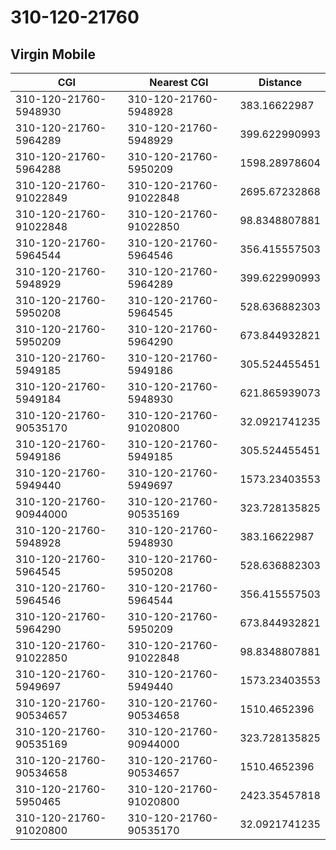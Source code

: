 # 310-120-21760
## Virgin Mobile


| CGI | Nearest CGI | Distance |
|-----|-------------|----------|
| 310-120-21760-5948930 | 310-120-21760-5948928 | 383.16622987 |
| 310-120-21760-5964289 | 310-120-21760-5948929 | 399.622990993 |
| 310-120-21760-5964288 | 310-120-21760-5950209 | 1598.28978604 |
| 310-120-21760-91022849 | 310-120-21760-91022848 | 2695.67232868 |
| 310-120-21760-91022848 | 310-120-21760-91022850 | 98.8348807881 |
| 310-120-21760-5964544 | 310-120-21760-5964546 | 356.415557503 |
| 310-120-21760-5948929 | 310-120-21760-5964289 | 399.622990993 |
| 310-120-21760-5950208 | 310-120-21760-5964545 | 528.636882303 |
| 310-120-21760-5950209 | 310-120-21760-5964290 | 673.844932821 |
| 310-120-21760-5949185 | 310-120-21760-5949186 | 305.524455451 |
| 310-120-21760-5949184 | 310-120-21760-5948930 | 621.865939073 |
| 310-120-21760-90535170 | 310-120-21760-91020800 | 32.0921741235 |
| 310-120-21760-5949186 | 310-120-21760-5949185 | 305.524455451 |
| 310-120-21760-5949440 | 310-120-21760-5949697 | 1573.23403553 |
| 310-120-21760-90944000 | 310-120-21760-90535169 | 323.728135825 |
| 310-120-21760-5948928 | 310-120-21760-5948930 | 383.16622987 |
| 310-120-21760-5964545 | 310-120-21760-5950208 | 528.636882303 |
| 310-120-21760-5964546 | 310-120-21760-5964544 | 356.415557503 |
| 310-120-21760-5964290 | 310-120-21760-5950209 | 673.844932821 |
| 310-120-21760-91022850 | 310-120-21760-91022848 | 98.8348807881 |
| 310-120-21760-5949697 | 310-120-21760-5949440 | 1573.23403553 |
| 310-120-21760-90534657 | 310-120-21760-90534658 | 1510.4652396 |
| 310-120-21760-90535169 | 310-120-21760-90944000 | 323.728135825 |
| 310-120-21760-90534658 | 310-120-21760-90534657 | 1510.4652396 |
| 310-120-21760-5950465 | 310-120-21760-91020800 | 2423.35457818 |
| 310-120-21760-91020800 | 310-120-21760-90535170 | 32.0921741235 |
